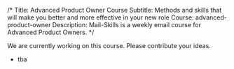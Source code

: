 /*
Title: Advanced Product Owner Course
Subtitle: Methods and skills that will make you better and more effective in your new role
Course: advanced-product-owner
Description: Mail-Skills is a weekly email course for Advanced Product Owners.
*/

We are currently working on this course. Please contribute your ideas.

<split>

* tba
